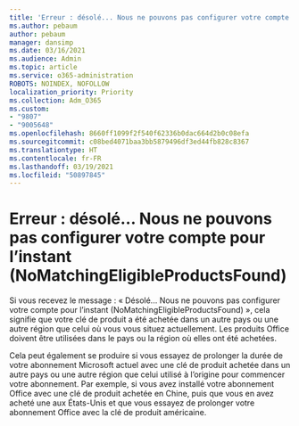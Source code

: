 ```yaml
---
title: 'Erreur : désolé... Nous ne pouvons pas configurer votre compte pour l’instant (NoMatchingEligibleProductsFound)'
ms.author: pebaum
author: pebaum
manager: dansimp
ms.date: 03/16/2021
ms.audience: Admin
ms.topic: article
ms.service: o365-administration
ROBOTS: NOINDEX, NOFOLLOW
localization_priority: Priority
ms.collection: Adm_O365
ms.custom:
- "9807"
- "9005648"
ms.openlocfilehash: 8660ff1099f2f540f62336b0dac664d2b0c08efa
ms.sourcegitcommit: c08bed4071baa3bb5879496df3ed44fb828c8367
ms.translationtype: HT
ms.contentlocale: fr-FR
ms.lasthandoff: 03/19/2021
ms.locfileid: "50897845"
---
```

# <a name="error-sorry-we-cant-set-up-your-account-right-now-nomatchingeligibleproductsfound"></a>Erreur : désolé... Nous ne pouvons pas configurer votre compte pour l’instant (NoMatchingEligibleProductsFound)

Si vous recevez le message : « Désolé... Nous ne pouvons pas configurer votre compte pour l’instant (NoMatchingEligibleProductsFound) », cela signifie que votre clé de produit a été achetée dans un autre pays ou une autre région que celui où vous vous situez actuellement. Les produits Office doivent être utilisées dans le pays ou la région où elles ont été achetées.

Cela peut également se produire si vous essayez de prolonger la durée de votre abonnement Microsoft actuel avec une clé de produit achetée dans un autre pays ou une autre région que celui utilisé à l’origine pour commencer votre abonnement. Par exemple, si vous avez installé votre abonnement Office avec une clé de produit achetée en Chine, puis que vous en avez acheté une aux États-Unis et que vous essayez de prolonger votre abonnement Office avec la clé de produit américaine.
